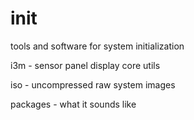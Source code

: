 # init
tools and software for system initialization


i3m - sensor panel display core utils

iso - uncompressed raw system images

packages - what it sounds like
